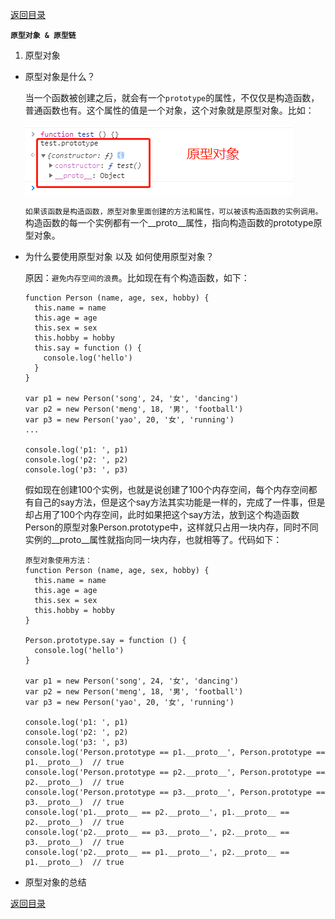 [返回目录](../原生JS.md)

**` 原型对象 & 原型链 `**
1. 原型对象
  - 原型对象是什么？

    当一个函数被创建之后，就会有一个`prototype`的属性，不仅仅是构造函数，普通函数也有。这个属性的值是一个对象，这个对象就是原型对象。比如：

    ![IMG_256](../../imgs/38.jpg)

    `如果该函数是构造函数，原型对象里面创建的方法和属性，可以被该构造函数的实例调用。`构造函数的每一个实例都有一个__proto__属性，指向构造函数的prototype原型对象。

  - 为什么要使用原型对象 以及 如何使用原型对象？

    原因：`避免内存空间的浪费`。比如现在有个构造函数，如下：
    ```
    function Person (name, age, sex, hobby) {
      this.name = name
      this.age = age
      this.sex = sex
      this.hobby = hobby
      this.say = function () {
        console.log('hello')
      }
    }

    var p1 = new Person('song', 24, '女', 'dancing')
    var p2 = new Person('meng', 18, '男', 'football')
    var p3 = new Person('yao', 20, '女', 'running')
    ...

    console.log('p1: ', p1)
    console.log('p2: ', p2)
    console.log('p3: ', p3)
    ```
    假如现在创建100个实例，也就是说创建了100个内存空间，每个内存空间都有自己的say方法，但是这个say方法其实功能是一样的，完成了一件事，但是却占用了100个内存空间，此时如果把这个say方法，放到这个构造函数Person的原型对象Person.prototype中，这样就只占用一块内存，同时不同实例的__proto__属性就指向同一块内存，也就相等了。代码如下：
    ```
    原型对象使用方法：
    function Person (name, age, sex, hobby) {
      this.name = name
      this.age = age
      this.sex = sex
      this.hobby = hobby
    }

    Person.prototype.say = function () {
      console.log('hello')
    }

    var p1 = new Person('song', 24, '女', 'dancing')
    var p2 = new Person('meng', 18, '男', 'football')
    var p3 = new Person('yao', 20, '女', 'running')

    console.log('p1: ', p1)
    console.log('p2: ', p2)
    console.log('p3: ', p3)
    console.log('Person.prototype == p1.__proto__', Person.prototype == p1.__proto__)  // true
    console.log('Person.prototype == p2.__proto__', Person.prototype == p2.__proto__)  // true
    console.log('Person.prototype == p3.__proto__', Person.prototype == p3.__proto__)  // true
    console.log('p1.__proto__ == p2.__proto__', p1.__proto__ == p2.__proto__)  // true
    console.log('p2.__proto__ == p3.__proto__', p2.__proto__ == p3.__proto__)  // true
    console.log('p2.__proto__ == p1.__proto__', p2.__proto__ == p1.__proto__)  // true
    ```

  - 原型对象的总结








[返回目录](../原生JS.md)
